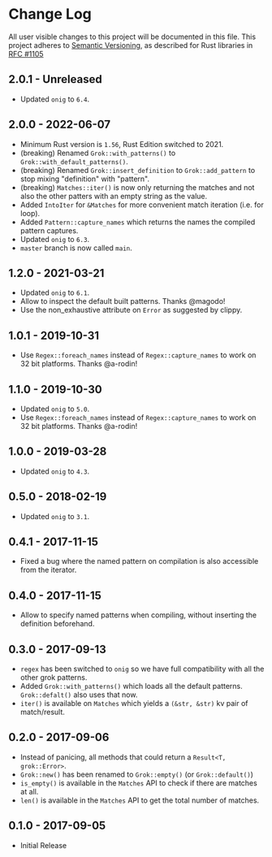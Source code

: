# Change Log

All user visible changes to this project will be documented in this file.
This project adheres to [Semantic Versioning](http://semver.org/), as described
for Rust libraries in [RFC #1105](https://github.com/rust-lang/rfcs/blob/master/text/1105-api-evolution.md)

## 2.0.1 - Unreleased

 * Updated `onig` to `6.4`.

## 2.0.0 - 2022-06-07

 * Minimum Rust version is `1.56`, Rust Edition switched to 2021.
 * (breaking) Renamed `Grok::with_patterns()` to `Grok::with_default_patterns()`.
 * (breaking) Renamed `Grok::insert_definition` to `Grok::add_pattern` to stop mixing "definition" with "pattern".
 * (breaking) `Matches::iter()` is now only returning the matches and not also the other patters with an empty string as the value.
 * Added `IntoIter` for `&Matches` for more convenient match iteration (i.e. for loop).
 * Added `Pattern::capture_names` which returns the names the compiled pattern captures.
 * Updated `onig` to `6.3`.
 * `master` branch is now called `main`.

## 1.2.0 - 2021-03-21

 * Updated `onig` to `6.1`.
 * Allow to inspect the default built patterns. Thanks @magodo!
 * Use the non_exhaustive attribute on `Error` as suggested by clippy.

## 1.0.1 - 2019-10-31

 * Use `Regex::foreach_names` instead of `Regex::capture_names` to work on 32 bit platforms. Thanks @a-rodin! 

## 1.1.0 - 2019-10-30

 * Updated `onig` to `5.0`.
 * Use `Regex::foreach_names` instead of `Regex::capture_names` to work on 32 bit platforms. Thanks @a-rodin! 

## 1.0.0 - 2019-03-28

 * Updated `onig` to `4.3`.

## 0.5.0 - 2018-02-19

 * Updated `onig` to `3.1`.

## 0.4.1 - 2017-11-15

 * Fixed a bug where the named pattern on compilation is also accessible from the iterator.

## 0.4.0 - 2017-11-15

 * Allow to specify named patterns when compiling, without inserting the definition beforehand.

## 0.3.0 - 2017-09-13

 * `regex` has been switched to `onig` so we have full compatibility with all the other grok patterns.
 * Added `Grok::with_patterns()` which loads all the default patterns. `Grok::defalt()` also uses that now.
 * `iter()` is available on `Matches` which yields a `(&str, &str)` kv pair of match/result.

## 0.2.0 - 2017-09-06

 * Instead of panicing, all methods that could return a `Result<T, grok::Error>`.
 * `Grok::new()` has been renamed to `Grok::empty()` (or `Grok::default()`)
 * `is_empty()` is available in the `Matches` API to check if there are matches at all.
 * `len()` is available in the `Matches` API to get the total number of matches.

## 0.1.0 - 2017-09-05

 * Initial Release
